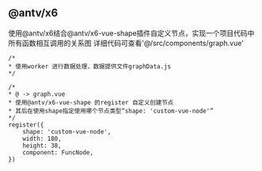 ## @antv/x6
使用@antv/x6结合@antv/x6-vue-shape插件自定义节点，实现一个项目代码中所有函数相互调用的关系图
详细代码可查看'@/src/components/graph.vue'
```
/*
* 使用worker 进行数据处理，数据提供文件graphData.js
*/
```
```
/*
* @ -> graph.vue
* 使用@antv/x6-vue-shape 的register 自定义创建节点
* 其后在使用shape指定使用哪个节点类型“shape: 'custom-vue-node'”
*/ 
register({
    shape: 'custom-vue-node',
    width: 180,
    height: 38,
    component: FuncNode,
})
```